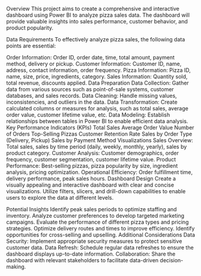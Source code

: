 Overview
This project aims to create a comprehensive and interactive dashboard using Power BI to analyze pizza sales data. The dashboard will provide valuable insights into sales performance, customer behavior, and product popularity.

Data Requirements
To effectively analyze pizza sales, the following data points are essential:

Order Information: Order ID, order date, time, total amount, payment method, delivery or pickup.
Customer Information: Customer ID, name, address, contact information, order frequency.
Pizza Information: Pizza ID, name, size, price, ingredients, category.
Sales Information: Quantity sold, total revenue, discounts applied.
Data Preparation
Data Collection: Gather data from various sources such as point-of-sale systems, customer databases, and sales records.
Data Cleaning: Handle missing values, inconsistencies, and outliers in the data.
Data Transformation: Create calculated columns or measures for analysis, such as total sales, average order value, customer lifetime value, etc.
Data Modeling: Establish relationships between tables in Power BI to enable efficient data analysis.
Key Performance Indicators (KPIs)
Total Sales
Average Order Value
Number of Orders
Top-Selling Pizzas
Customer Retention Rate
Sales by Order Type (Delivery, Pickup)
Sales by Payment Method
Visualizations
Sales Overview: Total sales, sales by time period (daily, weekly, monthly, yearly), sales by product category.
Customer Analysis: Customer demographics, order frequency, customer segmentation, customer lifetime value.
Product Performance: Best-selling pizzas, pizza popularity by size, ingredient analysis, pricing optimization.
Operational Efficiency: Order fulfillment time, delivery performance, peak sales hours.
Dashboard Design
Create a visually appealing and interactive dashboard with clear and concise visualizations. Utilize filters, slicers, and drill-down capabilities to enable users to explore the data at different levels.

Potential Insights
Identify peak sales periods to optimize staffing and inventory.
Analyze customer preferences to develop targeted marketing campaigns.
Evaluate the performance of different pizza types and pricing strategies.
Optimize delivery routes and times to improve efficiency.
Identify opportunities for cross-selling and upselling.
Additional Considerations
Data Security: Implement appropriate security measures to protect sensitive customer data.
Data Refresh: Schedule regular data refreshes to ensure the dashboard displays up-to-date information.
Collaboration: Share the dashboard with relevant stakeholders to facilitate data-driven decision-making.
